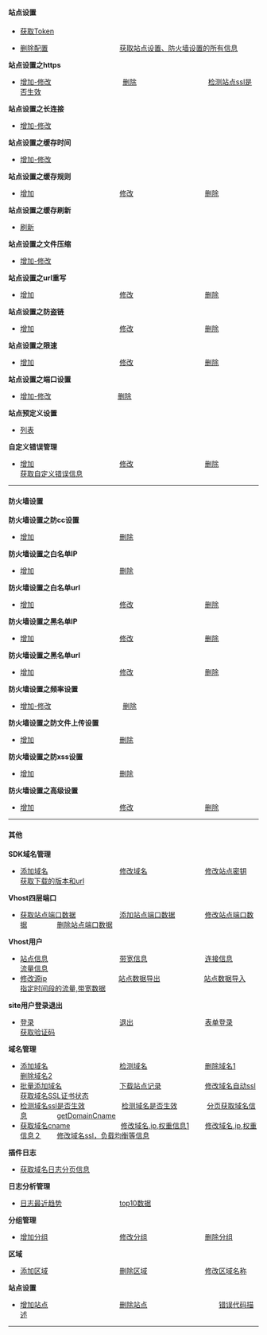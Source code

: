 #### 站点设置
- [获取Token](站点设置/获取Token.md)　　　　　　　　　　

- [删除配置](站点设置/删除配置.md)　　　　　　　　　　
[获取站点设置、防火墙设置的所有信息](站点设置/获取站点设置、防火墙设置的所有信息.md)　　　　　　

**站点设置之https**
- [增加-修改](站点设置/站点设置之https/增加-修改.md)　　　　　　　　　　
[删除](站点设置/站点设置之https/删除.md)　　　　　　　　　　
[检测站点ssl是否生效](站点设置/站点设置之https/检测站点ssl是否生效.md)

**站点设置之长连接**
- [增加-修改](站点设置/站点设置之长连接/增加-修改.md)

**站点设置之缓存时间**
- [增加-修改](站点设置/站点设置之缓存时间/增加-修改.md)

**站点设置之缓存规则**
- [增加](站点设置/站点设置之缓存规则/增加.md)　　　　　　　　　　　　
[修改](站点设置/站点设置之缓存规则/修改.md)　　　　　　　　　　
[删除](站点设置/站点设置之缓存规则/删除.md)

**站点设置之缓存刷新**
- [刷新](站点设置/站点设置之缓存刷新/刷新.md)

**站点设置之文件压缩**
- [增加-修改](站点设置/站点设置之文件压缩/增加-修改.md)

**站点设置之url重写**
- [增加](站点设置/站点设置之url重写/增加.md)　　　　　　　　　　　　
[修改](站点设置/站点设置之url重写/修改.md)　　　　　　　　　　
[删除](站点设置/站点设置之url重写/删除.md)

**站点设置之防盗链**
- [增加](站点设置/站点设置之防盗链/增加.md)　　　　　　　　　　　　
[修改](站点设置/站点设置之防盗链/修改.md)　　　　　　　　　　
[删除](站点设置/站点设置之防盗链/删除.md)

**站点设置之限速**
- [增加](站点设置/站点设置之限速/增加.md)　　　　　　　　　　　　
[修改](站点设置/站点设置之限速/修改.md)　　　　　　　　　　
[删除](站点设置/站点设置之限速/删除.md)

**站点设置之端口设置**
- [增加-修改](站点设置/站点设置之端口设置/增加-修改.md)　　　　　　 　　　
[删除](站点设置/站点设置之端口设置/删除.md)

**站点预定义设置**
- [列表](站点设置/站点预定义设置/列表.md)

**自定义错误管理**
- [增加](站点设置/自定义错误管理/增加.md)　　　　　　　　　　　　
[修改](站点设置/自定义错误管理/修改.md)　　　　　　　　　　
[删除](站点设置/自定义错误管理/删除.md)　　　　　　　　　　
[获取自定义错误信息](站点设置/自定义错误管理/获取自定义错误信息.md)

---
#### 防火墙设置

**防火墙设置之防cc设置**
- [增加](防火墙设置/防火墙设置之防cc设置/增加.md)　　　　　　　　　　　　
[删除](防火墙设置/防火墙设置之防cc设置/删除.md)

**防火墙设置之白名单IP**
- [增加](防火墙设置/防火墙设置之白名单IP/增加.md)　　　　　　　　　　　　
[删除](防火墙设置/防火墙设置之白名单IP/删除.md)

**防火墙设置之白名单url**
- [增加](防火墙设置/防火墙设置之白名单url/增加.md)　　　　　　　　　　　　
[修改](防火墙设置/防火墙设置之白名单url/修改.md)　　　　　　　　　　
[删除](防火墙设置/防火墙设置之白名单url/删除.md)

**防火墙设置之黑名单IP**
- [增加](防火墙设置/防火墙设置之黑名单IP/增加.md)　　　　　　　　　　　　
[修改](防火墙设置/防火墙设置之黑名单IP/修改.md)　　　　　　　　　　
[删除](防火墙设置/防火墙设置之黑名单IP/删除.md)

**防火墙设置之黑名单url**
- [增加](防火墙设置/防火墙设置之黑名单url/增加.md)　　　　　　　　　　　　
[修改](防火墙设置/防火墙设置之黑名单url/修改.md)　　　　　　　　　　
[删除](防火墙设置/防火墙设置之黑名单url/删除.md)

**防火墙设置之频率设置**
- [增加-修改](防火墙设置/防火墙设置之频率设置/增加-修改.md)　　　　　　　　　　
[删除](防火墙设置/防火墙设置之频率设置/删除.md)

**防火墙设置之防文件上传设置**
- [增加](防火墙设置/防火墙设置之防文件上传设置/增加.md)　　　　　　　　　　　　
[删除](防火墙设置/防火墙设置之防文件上传设置/删除.md)

**防火墙设置之防xss设置**
- [增加](防火墙设置/防火墙设置之防xss设置/增加.md)　　　　　　　　　　　　
[删除](防火墙设置/防火墙设置之防xss设置/删除.md)

**防火墙设置之高级设置**
- [增加](防火墙设置/防火墙设置之高级设置/增加.md)　　　　　　　　　　　　
[修改](防火墙设置/防火墙设置之高级设置/修改.md)　　　　　　　　　　
[删除](防火墙设置/防火墙设置之高级设置/删除.md)

---
#### 其他

**SDK域名管理**
- [添加域名](其他/SDK域名管理/添加域名.md)　　　　　　　　　　
[修改域名](其他/SDK域名管理/修改域名.md)　　　　　　　　
[修改站点密钥](其他/SDK域名管理/修改站点密钥.md)　　　　　　
[获取下载的版本和url](其他/SDK域名管理/获取下载的版本和url.md)

**Vhost四层端口**
- [获取站点端口数据](其他/Vhost四层端口/获取站点端口数据.md)　　　　　　
[添加站点端口数据](其他/Vhost四层端口/添加站点端口数据.md)　　　　
[修改站点端口数据](其他/Vhost四层端口/修改站点端口数据.md)　　　　
[删除站点端口数据](其他/Vhost四层端口/删除站点端口数据.md)

**Vhost用户**
- [站点信息](其他/Vhost用户/站点信息.md)　　　　　　　　　　
[带宽信息](其他/Vhost用户/带宽信息.md)　　　　　　　　
[连接信息](其他/Vhost用户/连接信息.md)　　　　　　　　
[流量信息](其他/Vhost用户/流量信息.md)
- [修改源ip](其他/Vhost用户/修改源ip.md)　　　　　　　　　　
[站点数据导出](其他/Vhost用户/站点数据导出.md)　　　　　　
[站点数据导入](其他/Vhost用户/站点数据导入.md)　　　　　　
[指定时间段的流量,带宽数据](其他/Vhost用户/指定时间段的流量,带宽数据.md)

**site用户登录退出**
- [登录](其他/site用户登录退出/登录.md)　　　　　　　　　　　　
[退出](其他/site用户登录退出/退出.md)　　　　　　　　　　
[表单登录](其他/site用户登录退出/表单登录.md)　　　　　　　　
[获取验证码](其他/site用户登录退出/获取验证码.md)

**域名管理**
- [添加域名](其他/域名管理/添加域名.md)　　　　　　　　　　
[检测域名](其他/域名管理/检测域名.md)　　　　　　　　
[删除域名1](其他/域名管理/删除域名1.md)　　　　　　　　
[删除域名2](其他/域名管理/删除域名2.md)
- [批量添加域名](其他/域名管理/批量添加域名.md)　　　　　　　　
[下载站点记录](其他/域名管理/下载站点记录.md)　　　　　　
[修改域名自动ssl](其他/域名管理/修改域名自动ssl.md)　　　　　
[获取域名SSL证书状态](其他/域名管理/获取域名SSL证书状态.md)
- [检测域名ssl是否生效](其他/域名管理/检测域名ssl是否生效.md)　　　　　
[检测域名是否生效](其他/域名管理/检测域名是否生效.md)　　　　
[分页获取域名信息](其他/域名管理/分页获取域名信息.md)　　　　
[getDomainCname](其他/域名管理/getDomainCname.md)
- [获取域名cname](其他/域名管理/获取域名cname.md)　　　　　　　
[修改域名,ip,权重信息1](其他/域名管理/修改域名,ip,权重信息１.md)　　
[修改域名,ip,权重信息２](其他/域名管理/修改域名,ip,权重信息２.md)　　
[修改域名ssl，负载均衡等信息](其他/域名管理/修改域名ssl，负载均衡等信息.md)

**插件日志**
- [获取域名日志分页信息](其他/插件日志/获取域名日志分页信息.md)　

**日志分析管理**
- [日志最近趋势](其他/日志分析管理/日志最近趋势.md)　　　　　　　　
[top10数据](其他/日志分析管理/top10数据.md)　

**分组管理**
- [增加分组](其他/分组管理/增加分组.md)　　　　　　　　　　
[修改分组](其他/分组管理/修改分组.md)　　　　　　　　
[删除分组](其他/分组管理/删除分组.md)　

**区域**
- [添加区域](其他/区域/添加区域.md)　　　　　　　　　　
[删除区域](其他/区域/删除区域.md)　　　　　　　　
[修改区域名称](其他/区域/修改区域名称.md)　

**站点设置**
- [增加站点](其他/站点设置/增加站点.md)　　　　　　　　　　
[删除站点](其他/站点设置/删除站点.md)　　　　　　　　　　
[错误代码描述](站点设置/错误代码描述.md)

---
